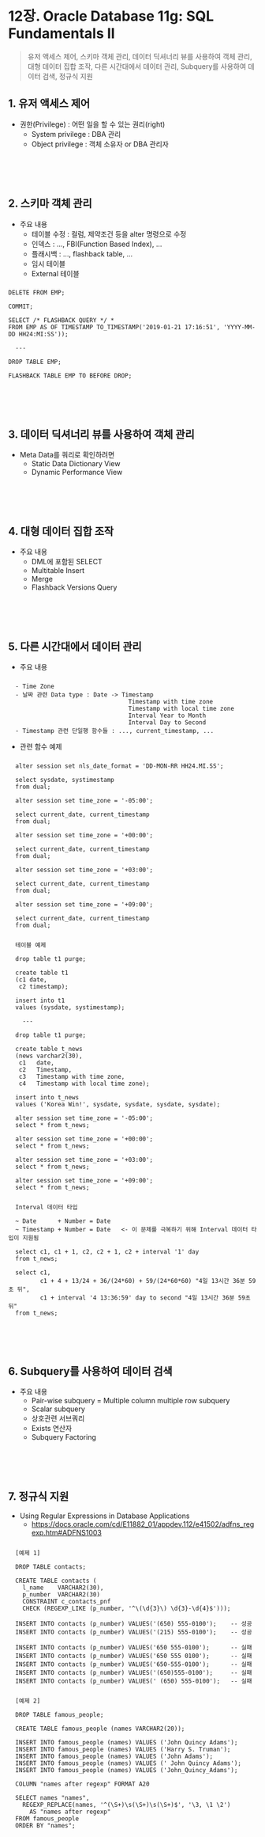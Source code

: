 # 12장. Oracle Database 11g: SQL Fundamentals II
> 유저 액세스 제어, 스키마 객체 관리, 데이터 딕셔너리 뷰를 사용하여 객체 관리, 대형 데이터 집합 조작, 다른 시간대에서 데이터 관리, Subquery를 사용하여 데이터 검색, 정규식 지원

## 1. 유저 액세스 제어
* 권한(Privilege) : 어떤 일을 할 수 있는 권리(right)
  - System privilege : DBA 관리
  - Object privilege : 객체 소유자 or DBA 관리자

<br>
<br>
<br>

## 2. 스키마 객체 관리
* 주요 내용
  - 테이블 수정 : 컬럼, 제약조건 등을 alter 명령으로 수정
  - 인덱스      : ..., FBI(Function Based Index), ...
  - 플래시백    : ..., flashback table, ...
  - 임시 테이블
  - External 테이블
###
    DELETE FROM EMP;

    COMMIT;

    SELECT /* FLASHBACK QUERY */ * 
    FROM EMP AS OF TIMESTAMP TO_TIMESTAMP('2019-01-21 17:16:51', 'YYYY-MM-DD HH24:MI:SS'));

      ---

    DROP TABLE EMP;

    FLASHBACK TABLE EMP TO BEFORE DROP;

<br>
<br>
<br>

## 3. 데이터 딕셔너리 뷰를 사용하여 객체 관리
* Meta Data를 쿼리로 확인하려면
  - Static Data Dictionary View
  - Dynamic Performance View

<br>
<br>
<br>

## 4. 대형 데이터 집합 조작
* 주요 내용
  - DML에 포함된 SELECT
  - Multitable Insert
  - Merge
  - Flashback Versions Query

<br>
<br>
<br>

## 5. 다른 시간대에서 데이터 관리
* 주요 내용
###
      - Time Zone
      - 날짜 관련 Data type : Date -> Timestamp
                                      Timestamp with time zone
                                      Timestamp with local time zone
                                      Interval Year to Month
                                      Interval Day to Second
      - Timestamp 관련 단일행 함수들 : ..., current_timestamp, ...

* 관련 함수 예제
###
      alter session set nls_date_format = 'DD-MON-RR HH24.MI.SS';
    
      select sysdate, systimestamp
      from dual;
    
      alter session set time_zone = '-05:00';
    
      select current_date, current_timestamp
      from dual;
    
      alter session set time_zone = '+00:00';
    
      select current_date, current_timestamp
      from dual;
    
      alter session set time_zone = '+03:00';
    
      select current_date, current_timestamp
      from dual;
    
      alter session set time_zone = '+09:00';
    
      select current_date, current_timestamp
      from dual;
###
      테이블 예제
    
      drop table t1 purge;
     
      create table t1 
      (c1 date,
       c2 timestamp);
    
      insert into t1
      values (sysdate, systimestamp);
    
        ---
    
      drop table t1 purge;
    
      create table t_news
      (news varchar2(30),
       c1   date,
       c2   Timestamp,
       c3   Timestamp with time zone,
       c4   Timestamp with local time zone);
    
      insert into t_news
      values ('Korea Win!', sysdate, sysdate, sysdate, sysdate);
    
      alter session set time_zone = '-05:00';
      select * from t_news;
    
      alter session set time_zone = '+00:00';
      select * from t_news;
    
      alter session set time_zone = '+03:00';
      select * from t_news;
    
      alter session set time_zone = '+09:00';
      select * from t_news;
###
      Interval 데이터 타입
    
      ~ Date      + Number = Date
      ~ Timestamp + Number = Date   <- 이 문제를 극복하기 위해 Interval 데이터 타입이 지원됨
    
      select c1, c1 + 1, c2, c2 + 1, c2 + interval '1' day
      from t_news;
    
      select c1,
             c1 + 4 + 13/24 + 36/(24*60) + 59/(24*60*60) "4일 13시간 36분 59초 뒤",
             c1 + interval '4 13:36:59' day to second "4일 13시간 36분 59초 뒤"
      from t_news;

<br>
<br>
<br>

## 6. Subquery를 사용하여 데이터 검색
* 주요 내용
  - Pair-wise subquery = Multiple column multiple row subquery
  - Scalar subquery
  - 상호관련 서브쿼리
  - Exists 연산자
  - Subquery Factoring

<br>
<br>
<br>

## 7. 정규식 지원
* Using Regular Expressions in Database Applications
  - https://docs.oracle.com/cd/E11882_01/appdev.112/e41502/adfns_regexp.htm#ADFNS1003
###
      [예제 1]
    
      DROP TABLE contacts;
    
      CREATE TABLE contacts (
        l_name    VARCHAR2(30),
        p_number  VARCHAR2(30)
        CONSTRAINT c_contacts_pnf
        CHECK (REGEXP_LIKE (p_number, '^\(\d{3}\) \d{3}-\d{4}$')));
    
      INSERT INTO contacts (p_number) VALUES('(650) 555-0100');    -- 성공
      INSERT INTO contacts (p_number) VALUES('(215) 555-0100');    -- 성공
    
      INSERT INTO contacts (p_number) VALUES('650 555-0100');      -- 실패
      INSERT INTO contacts (p_number) VALUES('650 555 0100');      -- 실패
      INSERT INTO contacts (p_number) VALUES('650-555-0100');      -- 실패
      INSERT INTO contacts (p_number) VALUES('(650)555-0100');     -- 실패
      INSERT INTO contacts (p_number) VALUES(' (650) 555-0100');   -- 실패
###
      [예제 2]
    
      DROP TABLE famous_people;
    
      CREATE TABLE famous_people (names VARCHAR2(20));
    
      INSERT INTO famous_people (names) VALUES ('John Quincy Adams');
      INSERT INTO famous_people (names) VALUES ('Harry S. Truman');
      INSERT INTO famous_people (names) VALUES ('John Adams');
      INSERT INTO famous_people (names) VALUES (' John Quincy Adams');
      INSERT INTO famous_people (names) VALUES ('John_Quincy_Adams');
    
      COLUMN "names after regexp" FORMAT A20
    
      SELECT names "names",
        REGEXP_REPLACE(names, '^(\S+)\s(\S+)\s(\S+)$', '\3, \1 \2')
          AS "names after regexp"
      FROM famous_people
      ORDER BY "names";

